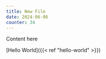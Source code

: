 ```yaml
---
title: New File
date: 2024-06-06
counter: 34
---
```


Content here

[Hello World]({{< ref "hello-world" >}})
